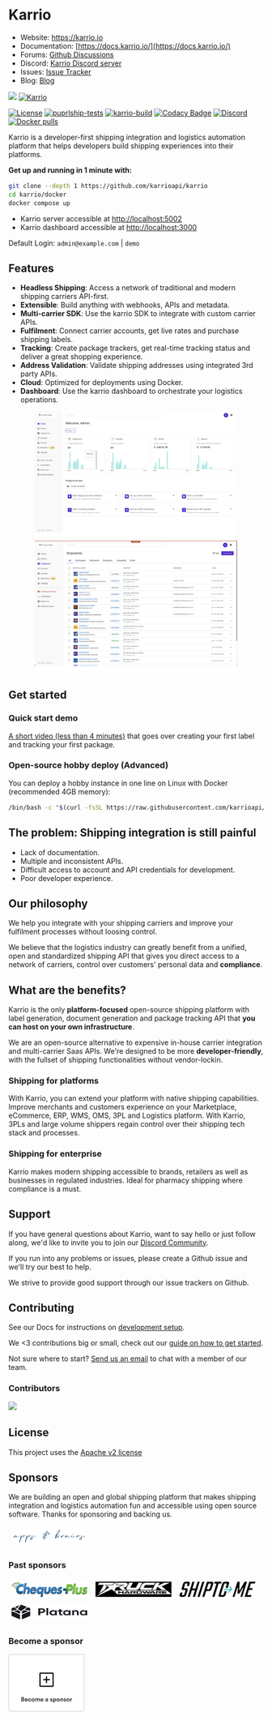 # Karrio

-   Website: <https://karrio.io>
-   Documentation: [https://docs.karrio.io/](https://docs.karrio.io/)
-   Forums: [Github Discussions](https://github.com/orgs/karrioapi/discussions)
-   Discord: [Karrio Discord server](https://discord.gg/gS88uE7sEx)
-   Issues: [Issue Tracker](https://github.com/karrioapi/karrio/issues)
-   Blog: [Blog](https://karrio.io/blog)

<img referrerpolicy="no-referrer-when-downgrade" src="https://static.scarf.sh/a.png?x-pxid=e72dd847-dc7f-4f81-bce4-88eeb20d807f" />
<a href="https://karrio.io" target="_blank">
  <picture>
    <source media="(prefers-color-scheme: dark)" srcset="https://raw.githubusercontent.com/karrioapi/karrio/main/apps/api/karrio/server/static/extra/branding/logo-inverted.svg" height="100px" />
    <img alt="Karrio" src="https://raw.githubusercontent.com/karrioapi/karrio/main/apps/api/karrio/server/static/extra/branding/logo.svg" height="100px" />
  </picture>
</a>

[![License](https://img.shields.io/badge/License-Apache_2.0-blue.svg)](./LICENSE)
[![puprlship-tests](https://github.com/karrioapi/karrio/actions/workflows/tests.yml/badge.svg)](https://github.com/karrioapi/karrio/actions/workflows/tests.yml)
[![karrio-build](https://github.com/karrioapi/karrio/actions/workflows/build.yml/badge.svg)](https://github.com/karrioapi/karrio/actions/workflows/build.yml)
[![Codacy Badge](https://app.codacy.com/project/badge/Grade/cc2ac4fcb6004bca84e42a90d8acfe41)](https://www.codacy.com/gh/karrioapi/karrio/dashboard?utm_source=github.com&utm_medium=referral&utm_content=karrioapi/karrio&utm_campaign=Badge_Grade)
[![Discord](https://img.shields.io/static/v1?label=Discord&message=chat&color=738adb&logo=discord)](https://discord.gg/gS88uE7sEx)
[![Docker pulls](https://img.shields.io/docker/pulls/karrio/server)](https://hub.docker.com/r/karrio/server)


Karrio is a developer-first shipping integration and logistics automation platform
that helps developers build shipping experiences into their platforms.

**Get up and running in 1 minute with:**

```sh
git clone --depth 1 https://github.com/karrioapi/karrio
cd karrio/docker
docker compose up
```

-   Karrio server accessible at <http://localhost:5002>
-   Karrio dashboard accessible at <http://localhost:3000>

Default Login: `admin@example.com` | `demo`

## Features

-   **Headless Shipping**: Access a network of traditional and modern shipping carriers API-first.
-   **Extensible**: Build anything with webhooks, APIs and metadata.
-   **Multi-carrier SDK**: Use the karrio SDK to integrate with custom carrier APIs.
-   **Fulfilment**: Connect carrier accounts, get live rates and purchase shipping labels.
-   **Tracking**: Create package trackers, get real-time tracking status and deliver a great shopping experience.
-   **Address Validation**: Validate shipping addresses using integrated 3rd party APIs.
-   **Cloud**: Optimized for deployments using Docker.
-   **Dashboard**: Use the karrio dashboard to orchestrate your logistics operations.

<p align="center">
  <img alt="Karrio Dashboard" src="screenshots/dashboard-home.png" width="400" />
  <img alt="Karrio Dashboard" src="screenshots/shipments.png" width="400" />
</p>

## Get started

### Quick start demo

[A short video (less than 4 minutes)](https://youtu.be/dFHZosJPaLI) that goes over creating your first label and tracking your first package.

### Open-source hobby deploy (Advanced)

You can deploy a hobby instance in one line on Linux with Docker (recommended 4GB memory):

```bash
/bin/bash -c "$(curl -fsSL https://raw.githubusercontent.com/karrioapi/karrio/HEAD/bin/deploy-hobby)"
```

## The problem: Shipping integration is still painful

-   Lack of documentation.
-   Multiple and inconsistent APIs.
-   Difficult access to account and API credentials for development.
-   Poor developer experience.

## Our philosophy

We help you integrate with your shipping carriers and improve your fulfilment processes without loosing control.

We believe that the logistics industry can greatly benefit from a unified, open and standardized shipping API that gives you direct access to a network of carriers, control over customers' personal data and **compliance**.

## What are the benefits?

Karrio is the only **platform-focused** open-source shipping platform with label generation, document generation and package tracking API that **you can host on your own infrastructure**.

We are an open-source alternative to expensive in-house carrier integration and multi-carrier Saas APIs. We're designed to be more **developer-friendly**, with the fullset of shipping functionalities without vendor-lockin.

### Shipping for platforms

With Karrio, you can extend your platform with native shipping capabilities. Improve merchants and customers experience on your Marketplace, eCommerce, ERP, WMS, OMS, 3PL and Logistics platform.
With Karrio, 3PLs and large volume shippers regain control over their shipping tech stack and processes.

### Shipping for enterprise

Karrio makes modern shipping accessible to brands, retailers as well as businesses in regulated industries.
Ideal for pharmacy shipping where compliance is a must.

## Support

If you have general questions about Karrio, want to say hello or just follow along, we'd like to invite you to join our [Discord Community](https://discord.gg/gS88uE7sEx).

If you run into any problems or issues, please create a Github issue and we'll try our best to help.

We strive to provide good support through our issue trackers on Github. 

## Contributing

See our Docs for instructions on [development setup](https://docs.karrio.io/contributing/development).

We <3 contributions big or small, check out our [guide on how to get started](https://docs.karrio.io/contributing/guidlines).

Not sure where to start? [Send us an email](mailto:dev@karrio.com?subject=Pairing%20session&body=I'd%20like%20to%20do%20a%20pairing%20session!) to chat with a member of our team.

### Contributors

<a href="https://github.com/karrioapi/karrio/graphs/contributors">
  <img src="https://contrib.rocks/image?repo=karrioapi/karrio" />
</a>

## License

This project uses the [Apache v2 license](LICENSE)

## Sponsors

We are building an open and global shipping platform that makes shipping integration and logistics automation fun and accessible using open source software. 
Thanks for sponsoring and backing us.

<a href="https://appsandbrains.com/" target="_blank"><img alt="Cheques Plus" src="screenshots/apps-&-brains.png" style="width: 150px; height: 30px; padding: 4px; margin: 2px;" width="125" height="30" /></a>

### Past sponsors

<a href="https://www.chequesplus.com/" target="_blank"><img alt="Cheques Plus" src="screenshots/cheques-plus.png" style="width: 150px; height: 30px; padding: 4px; margin: 2px;" width="125" height="30" /></a>
<a href="https://www.truckhardware.ca/" target="_blank"><img alt="Truck Hardware" src="screenshots/truckhardware.png" style="width: 150px; height: 30px; border-radius: 2px; padding: 4px; margin: 2px;" width="125" height="30" /></a>
<a href="https://www.shipto.me/" target="_blank"><img alt="Shiptome" src="screenshots/shipto.svg" style="width: 150px; height: 30px; padding: 4px; margin: 2px;" width="125" height="30" /></a>
<a href="https://en.platana.fr/" target="_blank"><img alt="Platana.fr" src="screenshots/platana.svg" style="width: 150px; height: 30px; padding: 4px; margin: 2px;" width="125" height="30" /></a>



### Become a sponsor

<a href="https://github.com/sponsors/karrioapi" target="_blank"><img alt="New Sponsor" src="screenshots/become-a-sponsor.png" /></a>
